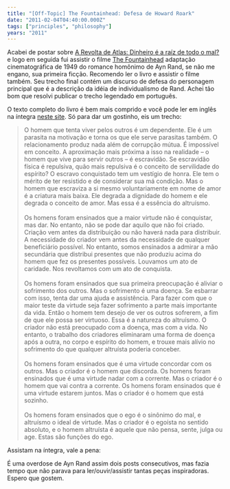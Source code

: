 ```yaml
---
title: "[Off-Topic] The Fountainhead: Defesa de Howard Roark"
date: "2011-02-04T04:40:00.000Z"
tags: ["principles", "philosophy"]
years: "2011"
---
```


<p></p>
<p></p>
<p>Acabei de postar sobre <a href="https://www.akitaonrails.com/2011/02/03/off-topic-a-revolta-de-atlas-dinheiro-e-a-raiz-de-todo-o-mal">A Revolta de Atlas: Dinheiro é a raíz de todo o mal?</a> e logo em seguida fui assistir o filme <a href="https://www.imdb.com/title/tt0041386/">The Fountainhead</a> adaptação cinematográfica de 1949 do romance homônimo de Ayn Rand, se não me engano, sua primeira ficção. Recomendo ler o livro e assistir o filme também. Seu trecho final contém um discurso de defesa do personagem principal que é a descrição da idéia de individualismo de Rand. Achei tão bom que resolvi publicar o trecho legendado em português.</p>
<p>O texto completo do livro é bem mais comprido e você pode ler em inglês na íntegra <a href="https://nasonart.com/personal/lifelessons/fountainhead.html">neste site</a>. Só para dar um gostinho, eis um trecho:</p>
<blockquote>O homem que tenta viver pelos outros é um dependente. Ele é um parasita na motivação e torna os que ele serve parasitas também. O relacionamento produz nada além de corrupção mútua. É impossível em conceito. A aproximação mais próxima a isso na realidade – o homem que vive para servir outros – é escravidão. Se escravidão física é repulsiva, quão mais repulsiva é o conceito de servilidade do espírito? O escravo conquistado tem um vestígio de honra. Ele tem o mérito de ter resistido e de considerar sua má condição. Mas o homem que escraviza a si mesmo voluntariamente em nome de amor é a criatura mais baixa. Ele degrada a dignidade do homem e ele degrada o conceito de amor. Mas essa é a essência do altruísmo.<br>
  <br>
  Os homens foram ensinados que a maior virtude não é conquistar, mas dar. No entanto, não se pode dar aquilo que não foi criado. Criação vem antes da distribuição ou não haverá nada para distribuir. A necessidade do criador vem antes da necessidade de qualquer beneficiário possível. No entanto, somos ensinados a admirar a mão secundária que distribui presentes que não produziu acima do homem que fez os presentes possíveis. Louvamos um ato de caridade. Nos revoltamos com um ato de conquista. <br>
  <br>
  Os homens foram ensinados que sua primeira preocupação é aliviar o sofrimento dos outros. Mas o sofrimento é uma doença. Se esbarrar com isso, tenta dar uma ajuda e assistência. Para fazer com que o maior teste da virtude seja fazer sofrimento a parte mais importante da vida. Então o homem tem desejo de ver os outros sofrerem, a fim de que ele possa ser virtuoso. Essa é a natureza do altruísmo. O criador não está preocupado com a doença, mas com a vida. No entanto, o trabalho dos criadores eliminaram uma forma de doença após a outra, no corpo e espírito do homem, e trouxe mais alívio no sofrimento do que qualquer altruísta poderia conceber. <br>
  <br>
  Os homens foram ensinados que é uma virtude concordar com os outros. Mas o criador é o homem que discorda. Os homens foram ensinados que é uma virtude nadar com a corrente. Mas o criador é o homem que vai contra a corrente. Os homens foram ensinados que é uma virtude estarem juntos. Mas o criador é o homem que está sozinho. <br>
  <br>
  Os homens foram ensinados que o ego é o sinônimo do mal, e altruísmo o ideal de virtude. Mas o criador é o egoísta no sentido absoluto, e o homem altruísta é aquele que não pensa, sente, julga ou age. Estas são funções do ego.
</blockquote>
<p>Assistam na íntegra, vale a pena:</p>
<div id="playerXfrPulUWAHyC"></div>
<script type="text/javascript">
  jwplayer('playerXfrPulUWAHyC').setup({
    file: 'https://s3.amazonaws.com/videos-akitaonrails/Akitaonrails-TheFountainheadDefesaDeHowardRoark654.m4v.mp4',
    title: 'The Fountainhead - Howard Roark Defense',
    width: '100%',
    aspectratio: '4:3'
  });
</script>
<p>É uma overdose de Ayn Rand assim dois posts consecutivos, mas fazia tempo que não parava para ler/ouvir/assistir tantas peças inspiradoras. Espero que gostem.</p>
<p></p>